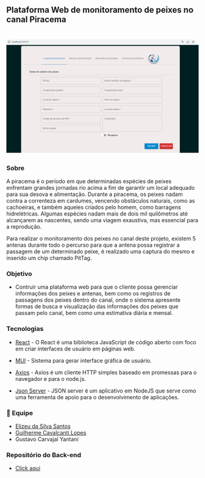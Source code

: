 ## Plataforma Web de monitoramento de peixes no canal Piracema

<h1 align="center">
  <img alt="image" title="Readme" src="./images/Front-end.PNG.png"/>
</h1>

### Sobre
A piracema é o período em que determinadas espécies de peixes enfrentam grandes jornadas rio acima a fim de garantir um local adequado para sua desova e alimentação. Durante a piracema, os peixes nadam contra a correnteza em cardumes, vencendo obstáculos naturais, como as cachoeiras, e também aqueles criados pelo homem, como barragens hidrelétricas. Algumas espécies nadam mais de dois mil quilômetros até alcançarem as nascentes, sendo uma viagem exaustiva, mas essencial para a reprodução.

Para realizar o monitoramento dos peixes no canal deste projeto, existem 5 antenas durante todo o percurso para que a antena possa registrar a passagem de um determinado peixe, é realizado uma captura do mesmo e inserido um chip chamado PitTag.

### Objetivo

- Contruir uma plataforma web para que o cliente possa gerenciar informações dos peixes e antenas, bem como os registros de passagens dos peixes dentro do canal, onde o sistema apresente formas de busca e visualização das informações dos peixes que passam pelo canal, bem como uma estimativa diária e mensal.


### Tecnologias

- [React](https://pt-br.reactjs.org/) - O React é uma biblioteca JavaScript de código aberto com foco em criar interfaces de usuário em páginas web.

- [MUI](https://mui.com/pt/) - Sistema para gerar interface gráfica de usuário.

- [Axios](https://axios-http.com/ptbr/) - Axios é um cliente HTTP simples baseado em promessas para o navegador e para o node.js.

- [Json Server](https://www.npmjs.com/package/json-server) - JSON server é um aplicativo em NodeJS que serve como uma ferramenta de apoio para o desenvolvimento de aplicações.


### 🤝 Equipe
- [Elizeu da Silva Santos](https://www.linkedin.com/in/elizeusantoss/)
- [Guilherme Cavalcanti Lopes](https://www.linkedin.com/in/guilherme-cavalcanti-lopes-037830214/)
- Gustavo Carvajal Yantaní

### Repositório do Back-end
- [Click aqui](https://github.com/Elizeu-Santos/PTI-Piracema-back-end)
